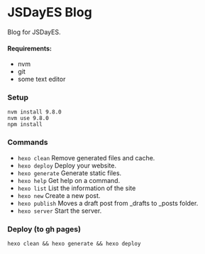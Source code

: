 # JSDayES Blog

Blog for JSDayES.


#### Requirements:

- nvm
- git
- some text editor


### Setup

```
nvm install 9.8.0
nvm use 9.8.0
npm install
```


### Commands

- `hexo clean`     Remove generated files and cache.
- `hexo deploy`    Deploy your website.
- `hexo generate`  Generate static files.
- `hexo help`      Get help on a command.
- `hexo list`      List the information of the site
- `hexo new`       Create a new post.
- `hexo publish`   Moves a draft post from _drafts to _posts folder.
- `hexo server`    Start the server.


### Deploy (to gh pages)

```
hexo clean && hexo generate && hexo deploy
```
